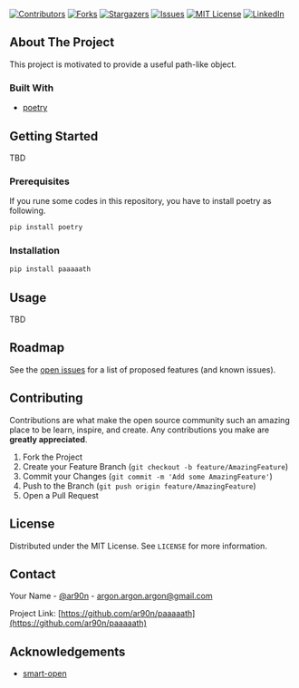 [![Contributors][contributors-shield]][contributors-url]
[![Forks][forks-shield]][forks-url]
[![Stargazers][stars-shield]][stars-url]
[![Issues][issues-shield]][issues-url]
[![MIT License][license-shield]][license-url]
[![LinkedIn][linkedin-shield]][linkedin-url]

## About The Project

This project is motivated to provide a useful path-like object.

### Built With

- [poetry](https://python-poetry.org/)

## Getting Started

TBD

### Prerequisites

If you rune some codes in this repository, you have to install poetry as following.

```sh
pip install poetry
```

### Installation

```sh
pip install paaaaath
```

## Usage

TBD

## Roadmap

See the [open issues](https://github.com/ar90n/paaaaath/issues) for a list of proposed features (and known issues).

## Contributing

Contributions are what make the open source community such an amazing place to be learn, inspire, and create. Any contributions you make are **greatly appreciated**.

1. Fork the Project
2. Create your Feature Branch (`git checkout -b feature/AmazingFeature`)
3. Commit your Changes (`git commit -m 'Add some AmazingFeature'`)
4. Push to the Branch (`git push origin feature/AmazingFeature`)
5. Open a Pull Request

## License

Distributed under the MIT License. See `LICENSE` for more information.

## Contact

Your Name - [@ar90n](https://twitter.com/ar90n) - argon.argon.argon@gmail.com

Project Link: [https://github.com/ar90n/paaaaath](https://github.com/ar90n/paaaaath)

## Acknowledgements

- [smart-open](https://pypi.org/project/smart-open/)

<!-- MARKDOWN LINKS & IMAGES -->
<!-- https://www.markdownguide.org/basic-syntax/#reference-style-links -->

[contributors-shield]: https://img.shields.io/github/contributors/ar90n/repo.svg?style=for-the-badge
[contributors-url]: https://github.com/ar90n/repo/graphs/contributors
[forks-shield]: https://img.shields.io/github/forks/ar90n/repo.svg?style=for-the-badge
[forks-url]: https://github.com/ar90n/repo/network/members
[stars-shield]: https://img.shields.io/github/stars/ar90n/repo.svg?style=for-the-badge
[stars-url]: https://github.com/ar90n/repo/stargazers
[issues-shield]: https://img.shields.io/github/issues/ar90n/repo.svg?style=for-the-badge
[issues-url]: https://github.com/ar90n/repo/issues
[license-shield]: https://img.shields.io/github/license/ar90n/repo.svg?style=for-the-badge
[license-url]: https://github.com/ar90n/repo/blob/master/LICENSE.txt
[linkedin-shield]: https://img.shields.io/badge/-LinkedIn-black.svg?style=for-the-badge&logo=linkedin&colorB=555
[linkedin-url]: https://linkedin.com/in/ar90n
